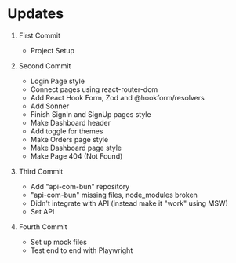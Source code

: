 # Updates

1. First Commit
    - Project Setup

2. Second Commit
    - Login Page style
    - Connect pages using react-router-dom
    - Add React Hook Form, Zod and @hookform/resolvers
    - Add Sonner
    - Finish SignIn and SignUp pages style
    - Make Dashboard header
    - Add toggle for themes 
    - Make Orders page style
    - Make Dashboard page style
    - Make Page 404 (Not Found)

3. Third Commit
    - Add "api-com-bun" repository
    - "api-com-bun" missing files, node_modules broken
    - Didn't integrate with API (instead make it "work" using MSW)
    - Set API

4. Fourth Commit
    - Set up mock files
    - Test end to end with Playwright
